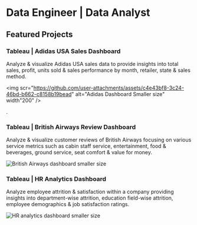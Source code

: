 # Data Engineer | Data Analyst
## Featured Projects
### Tableau | Adidas USA Sales Dashboard
Analyze & visualize Adidas USA sales data to provide insights into total sales, profit, units sold & sales performance by month, retailer, state & sales method.







<img scr="https://github.com/user-attachments/assets/c4e43bf8-3c24-46bd-b662-c8158b19bead" alt="Adidas Dashboard Smaller size" width"200" />


.

### Tableau | British Airways Review Dashboard
Analyze & visualize customer reviews of British Airways focusing on various service metrics such as cabin staff service, entertainment, food & beverages, ground service, seat comfort & value for money.








![British Airways dashboard smaller size](https://github.com/user-attachments/assets/357aa9e3-e888-44b5-b8c5-3f954686a686)




### Tableau | HR Analytics Dashboard
Analyze employee attrition & satisfaction within a company providing insights into department-wise attrition, education field-wise attrition, employee demographics & job satisfaction ratings.








![HR analytics dashboard smaller size](https://github.com/user-attachments/assets/b6fe4f0d-fc2f-4fe7-830c-8d6498911c58)
